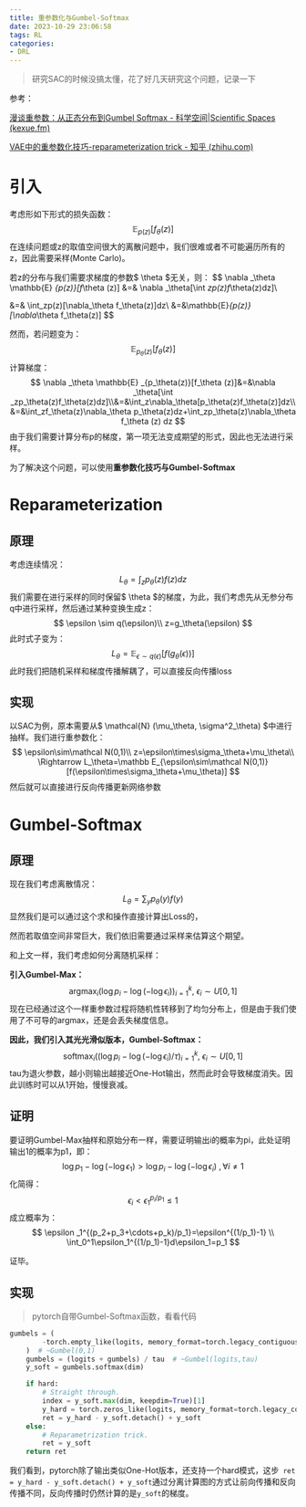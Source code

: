 ```yaml
---
title: 重参数化与Gumbel-Softmax
date: 2023-10-29 23:06:58
tags: RL
categories:
- DRL
---
```


> 研究SAC的时候没搞太懂，花了好几天研究这个问题，记录一下

参考：

[漫谈重参数：从正态分布到Gumbel Softmax - 科学空间|Scientific Spaces (kexue.fm)](https://kexue.fm/archives/6705)

[VAE中的重参数化技巧-reparameterization trick - 知乎 (zhihu.com)](https://zhuanlan.zhihu.com/p/344938643)

<!-- more -->

# 引入

考虑形如下形式的损失函数：
$$
\mathbb{E} _{p(z)}[f_\theta (z)]
$$
在连续问题或z的取值空间很大的离散问题中，我们很难或者不可能遍历所有的z，因此需要采样(Monte Carlo)。



若z的分布与我们需要求梯度的参数$ \theta $无关，则：
$$
\nabla _\theta \mathbb{E} _{p(z)}[f_\theta (z)] &=& \nabla _\theta[\int _zp(z)f_\theta(z)dz]\\

&=& \int_zp(z)[\nabla_\theta f_\theta(z)]dz\\
 &=&\mathbb{E}_{p(z)}[\nabla_\theta f_\theta(z)]
$$


然而，若问题变为：
$$
\mathbb E_{p_\theta (z)}[f_\theta(z)]
$$
计算梯度：
$$
\nabla _\theta \mathbb{E} _{p_\theta(z)}[f_\theta (z)]&=&\nabla _\theta[\int _zp_\theta(z)f_\theta(z)dz]\\&=&\int_z\nabla_\theta[p_\theta(z)f_\theta(z)]dz\\&=&\int_zf_\theta(z)\nabla_\theta p_\theta(z)dz+\int_zp_\theta(z)\nabla_\theta f_\theta (z) dz
$$
由于我们需要计算分布p的梯度，第一项无法变成期望的形式，因此也无法进行采样。



为了解决这个问题，可以使用**重参数化技巧与Gumbel-Softmax**



# Reparameterization

## 原理

考虑连续情况：
$$
L_\theta=\int _zp_\theta(z)f(z)dz
$$
我们需要在进行采样的同时保留$ \theta $的梯度，为此，我们考虑先从无参分布q中进行采样，然后通过某种变换生成z：
$$
\epsilon \sim q(\epsilon)\\
z=g_\theta(\epsilon)
$$
此时式子变为：
$$
L_\theta=\mathbb E_{\epsilon\sim q(\epsilon)}[f(g_\theta(\epsilon))]
$$
此时我们把随机采样和梯度传播解耦了，可以直接反向传播loss



## 实现

以SAC为例，原本需要从$ \mathcal{N} (\mu_\theta, \sigma^2_\theta) $中进行抽样。我们进行重参数化：
$$
\epsilon\sim\mathcal N(0,1)\\
z=\epsilon\times\sigma_\theta+\mu_\theta\\
\Rightarrow L_\theta=\mathbb E_{\epsilon\sim\mathcal N(0,1)}[f(\epsilon\times\sigma_\theta+\mu_\theta)]
$$
然后就可以直接进行反向传播更新网络参数



# Gumbel-Softmax

## 原理

现在我们考虑离散情况：
$$
L_\theta=\sum_yp_\theta(y)f(y)
$$
显然我们是可以通过这个求和操作直接计算出Loss的，

然而若取值空间非常巨大，我们依旧需要通过采样来估算这个期望。



和上文一样，我们考虑如何分离随机采样：

**引入Gumbel-Max：**
$$
\mathop{\arg\max}_i(\log p_i-\log(-\log\epsilon_i))_{i=1}^k,\ \epsilon_i\sim U[0,1]
$$
现在已经通过这个一样重参数过程将随机性转移到了均匀分布上，但是由于我们使用了不可导的argmax，还是会丢失梯度信息。

**因此，我们引入其光光滑似版本，Gumbel-Softmax：**
$$
\mathop{softmax}_i((\log p_i-\log(-\log\epsilon_i)/\tau)_{i=1}^k,\ \epsilon_i\sim U[0,1]
$$
tau为退火参数，越小则输出越接近One-Hot输出，然而此时会导致梯度消失。因此训练时可以从1开始，慢慢衰减。



## 证明

要证明Gumbel-Max抽样和原始分布一样，需要证明输出i的概率为pi，此处证明输出1的概率为p1，即：
$$
\log p_1 -\log(-\log \epsilon_1)>\log p_i-\log (-\log \epsilon_i)\ ,\forall i\neq1
$$
化简得：
$$
\epsilon_i<\epsilon_1^{p_i/p_1}\leq1
$$
成立概率为：
$$
\epsilon _1^{(p_2+p_3+\cdots+p_k)/p_1}=\epsilon^{(1/p_1)-1}
\\
\int_0^1\epsilon_1^{(1/p_1)-1}d\epsilon_1=p_1
$$

证毕。



## 实现

>  pytorch自带Gumbel-Softmax函数，看看代码

```python
gumbels = (
        -torch.empty_like(logits, memory_format=torch.legacy_contiguous_format).exponential_().log()
    )  # ~Gumbel(0,1)
    gumbels = (logits + gumbels) / tau  # ~Gumbel(logits,tau)
    y_soft = gumbels.softmax(dim)

    if hard:
        # Straight through.
        index = y_soft.max(dim, keepdim=True)[1]
        y_hard = torch.zeros_like(logits, memory_format=torch.legacy_contiguous_format).scatter_(dim, index, 1.0)
        ret = y_hard - y_soft.detach() + y_soft
    else:
        # Reparametrization trick.
        ret = y_soft
    return ret
```

我们看到，pytorch除了输出类似One-Hot版本，还支持一个hard模式，这步` ret = y_hard - y_soft.detach() + y_soft`通过分离计算图的方式让前向传播和反向传播不同，反向传播时仍然计算的是`y_soft`的梯度。

